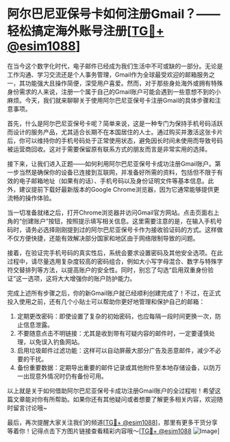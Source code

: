 # 阿尔巴尼亚保号卡如何注册Gmail？——轻松搞定海外账号注册[[TG💪+ @esim1088](https://t.me/s/esim1088)]

在当今这个数字化时代，电子邮件已经成为我们生活中不可或缺的一部分。无论是工作沟通、学习交流还是个人事务管理，Gmail作为全球最受欢迎的邮箱服务之一，其功能强大且操作简便，深受用户喜爱。然而，对于那些身处海外或拥有特殊身份需求的人来说，注册一个属于自己的Gmail账户可能会遇到一些意想不到的小麻烦。今天，我们就来聊聊关于使用阿尔巴尼亚保号卡注册Gmail的具体步骤和注意事项。

首先，什么是阿尔巴尼亚保号卡呢？简单来说，这是一种专门为保持手机号码活跃而设计的服务产品，尤其适合长期不在本国居住的人士。通过购买并激活这张卡片后，你可以维持你的手机号码处于正常使用状态，避免因长时间未使用而导致号码被运营商回收。这对于需要保留原有联系方式的朋友而言是非常实用的选择。

接下来，让我们进入正题——如何利用阿尔巴尼亚保号卡成功注册Gmail账户。第一步当然是确保你的设备已连接到互联网，并准备好所需的资料，包括但不限于有效的电子邮箱地址（如果有的话）、手机号码以及身份证明文件等基本信息。此外，建议提前下载好最新版本的Google Chrome浏览器，因为它通常能够提供更流畅的操作体验。

当一切准备就绪之后，打开Chrome浏览器并访问Gmail官方网站。点击页面右上角的“创建账户”按钮，按照提示填写相关信息。这里需要注意的是，在输入手机号码时，请务必选择刚刚提到过的阿尔巴尼亚保号卡作为接收验证码的方式。这样做不仅方便快捷，还能有效解决部分国家和地区由于网络限制导致的问题。

接着，在验证完手机号码的真实性后，系统会要求设置密码及其他安全选项。在此过程中，请尽量选用复杂度较高的密码组合，例如大小写字母混合、数字与特殊字符交替排列等方法，以提高账户的安全性。同时，别忘了勾选“启用双重身份验证”这一选项，这将大大增强你的账户防护能力。

完成上述所有步骤之后，你的新Gmail账户就已经顺利创建完成了！不过，在正式投入使用之前，还有几个小贴士可以帮助你更好地管理和保护自己的邮箱：

1. 定期更改密码：即使设置了复杂的初始密码，也应每隔一段时间更换一次，防止信息泄露。
2. 不要随意点击不明链接：尤其是收到带有可疑内容的邮件时，一定要谨慎处理，以免误入钓鱼网站。
3. 启用垃圾邮件过滤功能：这样可以自动屏蔽大部分广告及恶意邮件，减少不必要的干扰。
4. 备份重要数据：定期导出重要的邮件记录或其他附件至本地存储设备，以防万一出现意外情况时仍有备份可用。

以上就是关于如何借助阿尔巴尼亚保号卡成功注册Gmail账户的全过程啦！希望这篇文章能对你有所帮助。如果你还有其他疑问或者想要了解更多相关内容，欢迎随时留言讨论哦~

最后，再次提醒大家关注我们的频道[[TG💪+ @esim1088](https://t.me/s/esim1088)]，那里有更多干货分享等着你！记得点击下方图片链接查看精彩内容哦～[[TG💪+ @esim1088](https://t.me/s/esim1088) ![Image](https://i.postimg.cc/4NQfJmqS/Snipaste-2025-05-13-00-14-12.png)]